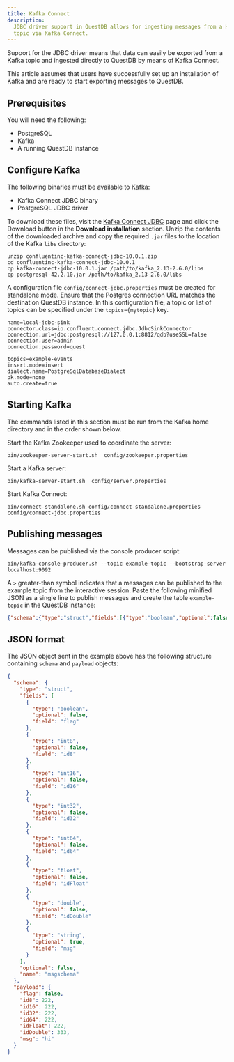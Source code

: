 ```yaml
---
title: Kafka Connect
description:
  JDBC driver support in QuestDB allows for ingesting messages from a Kafka
  topic via Kafka Connect.
---
```


Support for the JDBC driver means that data can easily be exported from a Kafka
topic and ingested directly to QuestDB by means of Kafka Connect.

This article assumes that users have successfully set up an installation of
Kafka and are ready to start exporting messages to QuestDB.

## Prerequisites

You will need the following:

- PostgreSQL
- Kafka
- A running QuestDB instance

## Configure Kafka

The following binaries must be available to Kafka:

- Kafka Connect JDBC binary
- PostgreSQL JDBC driver

To download these files, visit the
[Kafka Connect JDBC](https://www.confluent.io/hub/confluentinc/kafka-connect-jdbc)
page and click the Download button in the **Download installation** section.
Unzip the contents of the downloaded archive and copy the required `.jar` files
to the location of the Kafka `libs` directory:

```shell
unzip confluentinc-kafka-connect-jdbc-10.0.1.zip
cd confluentinc-kafka-connect-jdbc-10.0.1
cp kafka-connect-jdbc-10.0.1.jar /path/to/kafka_2.13-2.6.0/libs
cp postgresql-42.2.10.jar /path/to/kafka_2.13-2.6.0/libs
```

A configuration file `config/connect-jdbc.properties` must be created for
standalone mode. Ensure that the Postgres connection URL matches the destination
QuestDB instance. In this configuration file, a topic or list of topics can be
specified under the `topics={mytopic}` key.

```
name=local-jdbc-sink
connector.class=io.confluent.connect.jdbc.JdbcSinkConnector
connection.url=jdbc:postgresql://127.0.0.1:8812/qdb?useSSL=false
connection.user=admin
connection.password=quest

topics=example-events
insert.mode=insert
dialect.name=PostgreSqlDatabaseDialect
pk.mode=none
auto.create=true
```

## Starting Kafka

The commands listed in this section must be run from the Kafka home directory
and in the order shown below.

Start the Kafka Zookeeper used to coordinate the server:

```shell
bin/zookeeper-server-start.sh  config/zookeeper.properties
```

Start a Kafka server:

```shell
bin/kafka-server-start.sh  config/server.properties
```

Start Kafka Connect:

```shell
bin/connect-standalone.sh config/connect-standalone.properties config/connect-jdbc.properties
```

## Publishing messages

Messages can be published via the console producer script:

```shell
bin/kafka-console-producer.sh --topic example-topic --bootstrap-server localhost:9092
```

A `>` greater-than symbol indicates that a messages can be published to the
example topic from the interactive session. Paste the following minified JSON as
a single line to publish messages and create the table `example-topic` in the
QuestDB instance:

<!-- prettier-ignore-start -->
```json
{"schema":{"type":"struct","fields":[{"type":"boolean","optional":false,"field":"flag"},{"type":"int8","optional":false,"field":"id8"},{"type":"int16","optional":false,"field":"id16"},{"type":"int32","optional":false,"field":"id32"},{"type":"int64","optional":false,"field":"id64"},{"type":"float","optional":false,"field":"idFloat"},{"type":"double","optional":false,"field":"idDouble"},{"type":"string","optional":true,"field":"msg"}],"optional":false,"name":"msgschema"},"payload":{"flag":false,"id8":222,"id16":222,"id32":222,"id64":222,"idFloat":222,"idDouble":333,"msg":"hi"}}
```
<!-- prettier-ignore-end -->

## JSON format

The JSON object sent in the example above has the following structure containing
`schema` and `payload` objects:

```json
{
  "schema": {
    "type": "struct",
    "fields": [
      {
        "type": "boolean",
        "optional": false,
        "field": "flag"
      },
      {
        "type": "int8",
        "optional": false,
        "field": "id8"
      },
      {
        "type": "int16",
        "optional": false,
        "field": "id16"
      },
      {
        "type": "int32",
        "optional": false,
        "field": "id32"
      },
      {
        "type": "int64",
        "optional": false,
        "field": "id64"
      },
      {
        "type": "float",
        "optional": false,
        "field": "idFloat"
      },
      {
        "type": "double",
        "optional": false,
        "field": "idDouble"
      },
      {
        "type": "string",
        "optional": true,
        "field": "msg"
      }
    ],
    "optional": false,
    "name": "msgschema"
  },
  "payload": {
    "flag": false,
    "id8": 222,
    "id16": 222,
    "id32": 222,
    "id64": 222,
    "idFloat": 222,
    "idDouble": 333,
    "msg": "hi"
  }
}
```
